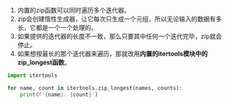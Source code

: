 1. 内置的zip函数可以同时遍历多个迭代器。
2. zip会创建惰性生成器，让它每次只生成一个元组，所以无论输入的数据有多长，它都是一个一个处理的。
3. 如果提供的迭代器的长度不一致，那么只要其中任何一个迭代完毕，zip就会停止。
4. 如果想按最长的那个迭代器来遍历，那就改用**内置的itertools模块中的zip_longest函数**。

```python
import itertools

for name, count in itertools.zip_longest(names, counts):
    print(f'{name}: {count}')
```

